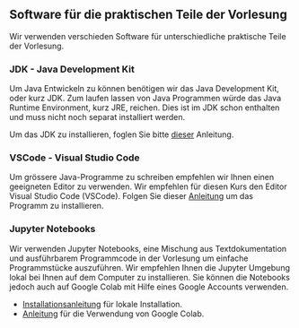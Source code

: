 ## Software für die praktischen Teile der Vorlesung

Wir verwenden verschieden Software für unterschiedliche praktische Teile der Vorlesung.

### JDK - Java Development Kit

Um Java Entwickeln zu können benötigen wir das Java Development Kit, oder kurz JDK. Zum laufen lassen von Java Programmen würde das Java Runtime Environment, kurz JRE, reichen. Dies ist im JDK schon enthalten und muss nicht noch separat installiert werden.

Um das JDK zu installieren, foglen Sie bitte [dieser](./installation/java.md) Anleitung.

### VSCode - Visual Studio Code

Um grössere Java-Programme zu schreiben empfehlen wir Ihnen einen geeigneten Editor zu verwenden. Wir empfehlen für diesen Kurs den Editor Visual Studio Code (VSCode). Folgen Sie dieser [Anleitung](./installation/vscode.md) um das Programm zu installieren.

### Jupyter Notebooks

Wir verwenden Jupyter Notebooks, eine Mischung aus Textdokumentation und ausführbarem Programmcode in der Vorlesung um einfache Programmstücke auszuführen. Wir empfehlen Ihnen die Jupyter Umgebung lokal bei Ihnen auf dem Computer zu installieren. Sie können die Notebooks jedoch auch auf Google Colab mit Hilfe eines Google Accounts verwenden.

* [Installationsanleitung](./installation/jupyter-anaconda) für lokale Installation.
* [Anleitung](./installation/jupyter-colab) für die Verwendung von Google Colab.